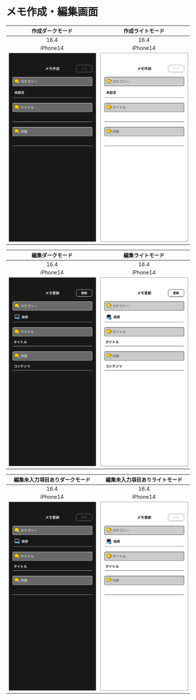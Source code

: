# メモ作成・編集画面

|作成ダークモード|作成ライトモード|
|:---:|:---:|
|16.4|16.4|
|iPhone14|iPhone14|
|<img src='../ReferenceImages_64/メモ作成・編集画面/testMemoUpdateViewController_作成_ダークモード_iPhone_16_4_390x844@3x.png' width='390' style='border: 1px solid #999' />|<img src='../ReferenceImages_64/メモ作成・編集画面/testMemoUpdateViewController_作成_ライトモード_iPhone_16_4_390x844@3x.png' width='390' style='border: 1px solid #999' />|

|編集ダークモード|編集ライトモード|
|:---:|:---:|
|16.4|16.4|
|iPhone14|iPhone14|
|<img src='../ReferenceImages_64/メモ作成・編集画面/testMemoUpdateViewController_編集_ダークモード_iPhone_16_4_390x844@3x.png' width='390' style='border: 1px solid #999' />|<img src='../ReferenceImages_64/メモ作成・編集画面/testMemoUpdateViewController_編集_ライトモード_iPhone_16_4_390x844@3x.png' width='390' style='border: 1px solid #999' />|

|編集未入力項目ありダークモード|編集未入力項目ありライトモード|
|:---:|:---:|
|16.4|16.4|
|iPhone14|iPhone14|
|<img src='../ReferenceImages_64/メモ作成・編集画面/testMemoUpdateViewController_編集_未入力項目あり_ダークモード_iPhone_16_4_390x844@3x.png' width='390' style='border: 1px solid #999' />|<img src='../ReferenceImages_64/メモ作成・編集画面/testMemoUpdateViewController_編集_未入力項目あり_ライトモード_iPhone_16_4_390x844@3x.png' width='390' style='border: 1px solid #999' />|

